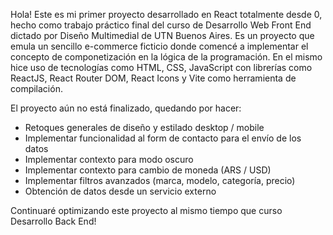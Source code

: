 Hola!
Este es mi primer proyecto desarrollado en React totalmente desde 0, hecho como trabajo práctico final del curso de Desarrollo Web Front End dictado por Diseño Multimedial de UTN Buenos Aires.
Es un proyecto que emula un sencillo e-commerce ficticio donde comencé a implementar el concepto de componetización en la lógica de la programación.
En el mismo hice uso de tecnologías como HTML, CSS, JavaScript con librerías como ReactJS, React Router DOM, React Icons y Vite como herramienta de compilación.

El proyecto aún no está finalizado, quedando por hacer:
- Retoques generales de diseño y estilado desktop / mobile
- Implementar funcionalidad al form de contacto para el envío de los datos
- Implementar contexto para modo oscuro
- Implementar contexto para cambio de moneda (ARS / USD)
- Implementar filtros avanzados (marca, modelo, categoría, precio)
- Obtención de datos desde un servicio externo

Continuaré optimizando este proyecto al mismo tiempo que curso Desarrollo Back End!